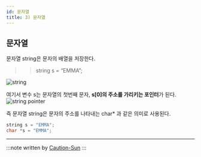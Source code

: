 ```yaml
---
id: 문자열
title: 3) 문자열
---
```


## 문자열
문자열 string은 문자의 배열을 저장한다.
>> string s = “EMMA”;

![string](https://cs50.harvard.edu/x/2020/notes/4/s_array.png)

여기서 변수 s는 문자열의 첫번째 문자, **s[0]의 주소를 가리키는 포인터**가 된다. 
![string pointer](https://cs50.harvard.edu/x/2020/notes/4/s_pointer.png)

즉 문자열 string은 문자의 주소를 나타내는 char* 과 같은 의미로 사용된다.
```c
string s = "EMMA";
char *s = "EMMA";
```

---
:::note
written by [Caution-Sun](https://github.com/Caution-Sun)
:::
